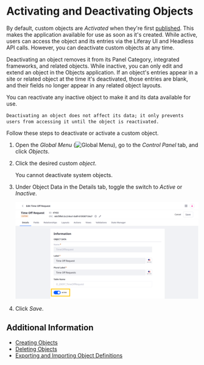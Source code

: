 # Activating and Deactivating Objects

By default, custom objects are *Activated* when they're first [published](./creating-objects.md#publishing-object-drafts). This makes the application available for use as soon as it's created. While active, users can access the object and its entries via the Liferay UI and Headless API calls. However, you can deactivate custom objects at any time.

Deactivating an object removes it from its Panel Category, integrated frameworks, and related objects. While inactive, you can only edit and extend an object in the Objects application. If an object's entries appear in a site or related object at the time it's deactivated, those entries are blank, and their fields no longer appear in any related object layouts.

You can reactivate any inactive object to make it and its data available for use.

```{important}
Deactivating an object does not affect its data; it only prevents users from accessing it until the object is reactivated.
```

Follow these steps to deactivate or activate a custom object.

1. Open the *Global Menu* (![Global Menu](../../../images/icon-applications-menu.png)), go to the *Control Panel* tab, and click *Objects*.

1. Click the desired custom *object*.

   You cannot deactivate system objects.

1. Under Object Data in the Details tab, toggle the switch to *Active* or *Inactive*.

    ![Switch the object to Activate or Inactive.](./activating-and-deactivating-objects/images/01.png)

1. Click *Save*.

## Additional Information

* [Creating Objects](./creating-objects.md)
* [Deleting Objects](./deleting-objects.md)
* [Exporting and Importing Object Definitions](./exporting-and-importing-object-definitions.md)
